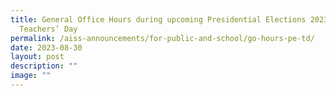 ```yaml
---
title: General Office Hours during upcoming Presidential Elections 2023 and
  Teachers’ Day
permalink: /aiss-announcements/for-public-and-school/go-hours-pe-td/
date: 2023-08-30
layout: post
description: ""
image: ""
---
```

